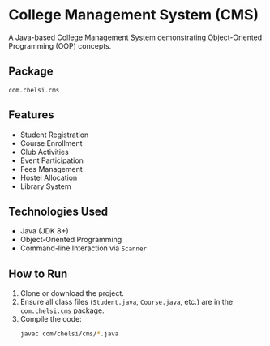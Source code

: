 # College Management System (CMS)

A Java-based College Management System demonstrating Object-Oriented Programming (OOP) concepts.

## Package
`com.chelsi.cms`

## Features
- Student Registration
- Course Enrollment
- Club Activities
- Event Participation
- Fees Management
- Hostel Allocation
- Library System

##  Technologies Used
- Java (JDK 8+)
- Object-Oriented Programming
- Command-line Interaction via `Scanner`

## How to Run
1. Clone or download the project.
2. Ensure all class files (`Student.java`, `Course.java`, etc.) are in the `com.chelsi.cms` package.
3. Compile the code:
   ```bash
   javac com/chelsi/cms/*.java


